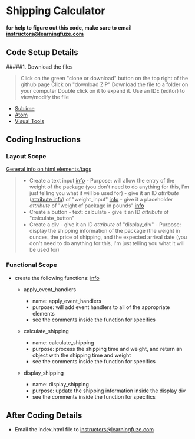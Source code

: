 # Shipping Calculator
#### for help to figure out this code, make sure to email <a href="mailto:instructors@learningfuze.com" target="_blank">instructors@learningfuze.com</a>

## Code Setup Details

#####1. Download the files
> Click on the green "clone or download" button on the top right of the github page
> Click on "download ZIP"
> Download the file to a folder on your computer
> Double click on it to expand it.
> Use an IDE (editor) to view/modify the file
- <a href="https://sublimetext.com/2" target="_blank">Sublime</a>
- <a href="https://atom.io/" target="_blank">Atom</a>
- <a href="https://www.visualstudio.com/free-developer-offers/" target="_blank">Visual Tools</a>

## Coding Instructions

### Layout Scope
<a href="http://www.w3schools.com/html/html_elements.asp" target="_blank">General info on html elements/tags</a>
>- Create a text input <a href="http://www.w3schools.com/tags/tag_input.asp" target="_blank">info</a>
    - Purpose: will allow the entry of the weight of the package (you don't need to do anything for this, I'm just telling you what it will be used for)
    - give it an ID <em>attribute</em> (<a href="http://www.w3schools.com/html/html_attributes.asp" target="_blank">attribute info</a>) of "weight_input" <a href="http://www.w3schools.com/tags/att_global_id.asp" target="_blank">info</a>
    - give it a placeholder <em>attribute</em> of "weight of package in pounds" <a href="http://www.w3schools.com/tags/att_input_placeholder.asp" target="_blank">info</a>
> - Create a button
    - text: calculate
    - give it an ID <em>attribute</em> of "calculate_button"
> - Create a div
    - give it an ID <em>attribute</em> of "display_div"
    - Purpose: display the shipping information of the package (the weight in ounces, the price of shipping, and the expected arrival date (you don't need to do anything for this, I'm just telling you what it will be used for)

### Functional Scope
- create the following functions: <a href="http://www.w3schools.com/js/js_functions.asp" target="_blank">info</a>
    - apply_event_handlers
      - name: apply_event_handlers
      - purpose: will add event handlers to all of the appropriate elements
      - see the comments inside the function for specifics
 
    - calculate_shipping
      - name: calculate_shipping
      - purpose: process the shipping time and weight, and return an object with the shipping time and weight
      - see the comments inside the function for specifics

          
    - display_shipping
      - name: display_shipping
      - purpose: update the shipping information inside the display div
      - see the comments inside the function for specifics

## After Coding Details

- Email the index.html file to instructors@learningfuze.com
